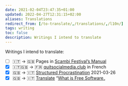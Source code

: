 ```yaml
---
date: 2021-02-04T23:47:35+01:00
updated: 2022-04-27T12:31:15+02:00
aliases: Translations
redirect_from: [/to-translate/,/translations/,/l10n/]
tags: writing
toc: false
description: Writings I intend to translate
---
```

Writings I intend to translate:

- [ ] 🇮🇹 -> 🇬🇧 Pages in [Scambi Festival’s Manual](https://manuale.scambi.org 'Manuale di Scambiologia')
- [x] 🇮🇹🇬🇧 -> 🇫🇷 [quitsocialmedia.club](https://quitsocialmedia.club) in French
- [x] 🇬🇧 -> 🇮🇹 [Structured Procrastination](https://structuredprocrastination.com) <time datetime='2021-03-26'>2021-03-26</time>
- [x] 🇬🇧 -> 🇮🇹 [Translate](https://wiki.fsfe.org/TechDocs/Mainpage/Translations) “[What is Free Software](https://fsfe.org/freesoftware/freesoftware.it.html)„